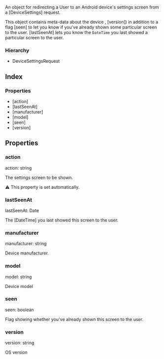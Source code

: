 An object for redirecting a User to an Android device's settings screen from a [DeviceSettings] request.

This object contains meta-data about the device , [version]) in addition to a flag [seen] to let you know if you've
already shown some particular screen to the user. [lastSeenAt] lets you know the `DateTime` you last showed a particular screen to the user.

### Hierarchy

* DeviceSettingsRequest

## Index

### Properties

* [action]
* [lastSeenAt]
* [manufacturer]
* [model]
* [seen]
* [version]

## Properties

### action

action: string



The settings screen to be shown.

⚠️ This property is set automatically.

### lastSeenAt

lastSeenAt: Date



The [DateTime] you last showed this screen to the user.

### manufacturer

manufacturer: string



Device manufacturer.

### model

model: string



Device model

### seen

seen: boolean



Flag showing whether you've already shown this screen to the user.

### version

version: string



OS version